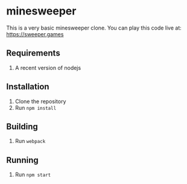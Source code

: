 # minesweeper 

This is a very basic minesweeper clone. You can play this code live at: https://sweeper.games 

## Requirements

1. A recent version of nodejs

## Installation

1. Clone the repository
2. Run `npm install`

## Building

1. Run `webpack`

## Running

1. Run `npm start`